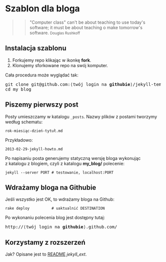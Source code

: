 # Szablon dla bloga

>> "Computer class" can't be about teaching to use today's software;
>> it must be about teaching o make tomorrow's software.
>> <small>Douglas Rushkoff</small>


## Instalacja szablonu

1. Forkujemy repo klikając w ikonkę **fork**.
1. Klonujemy sforkowane repo na swój komputer.

Cała procedura może wyglądać tak:
<pre>git clone git@github.com:⟨twój login na <b>githubie</b>⟩/jekyll-template.git my_blog
cd my_blog
</pre>


## Piszemy pierwszy post

Posty umieszczamy w katalogu `_posts`.
Nazwy plików z postami tworzymy według schematu:

    rok-miesiąc-dzień-tytuł.md

Przykładowo:

    2013-02-29-jekyll-howto.md

Po napisaniu posta generujemy statyczną wersję bloga wykonując
z katalogu z blogiem, czyli z katalogu **my_blog/** polecenie:

    jekyll --server PORT # testowanie, localhost:PORT


## Wdrażamy bloga na Githubie

Jeśli wszystko jest OK, to wdrażamy bloga na Github:

    rake deploy          # uaktualnić DESTINATION

Po wykonaniu polecenia blog jest dostępny tutaj:

<pre>http://⟨twój login na <b>githubie</b>⟩.github.com/
</pre>


## Korzystamy z rozszerzeń

Jak? Opisane jest to [README](http://github.com/rfelix/jekyll_ext)
*jekyll_ext*.

